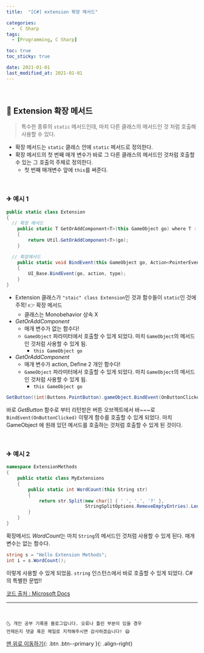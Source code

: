 ```yaml
---
title:  "[C#] extension 확장 메서드" 

categories:
  -  C Sharp
tags:
  - [Programming, C Sharp]

toc: true
toc_sticky: true

date: 2021-01-01
last_modified_at: 2021-01-01
---
```


<br>

## 🚀 Extension 확장 메서드

> 특수한 종류의 `static` 메서드인데, 마치 다른 클래스의 메서드인 것 처럼 호출해 사용할 수 있다.

- 확장 메서드는 `static` 클래스 안에 `static` 메서드로 정의한다.
- 확장 메서드의 첫 번째 매개 변수가 바로 그 다른 클래스의 메서드인 것처럼 호출할 수 있는 그 호출의 주체로 정의한다. 
  - 첫 번째 매개변수 앞에 `this`를 써준다. 

<br>

### ✈ 예시 1

```c#
public static class Extension
{
  // 확장 메서드
	public static T GetOrAddComponent<T>(this GameObject go) where T : UnityEngine.Component 
	{
		return Util.GetOrAddComponent<T>(go);
	}

  // 확장메서드
	public static void BindEvent(this GameObject go, Action<PointerEventData> action, Define.UIEvent type = Define.UIEvent.Click) 
	{
		UI_Base.BindEvent(go, action, type);
	}
}
```

- Extension 클래스가 `"staic" class Extension`인 것과 함수들이 `static`인 것에 주목! 👉 확장 메서드
  - 클래스는 Monobehavior 상속 X 
- *GetOrAddComponent* 
  - 매개 변수가 없는 함수다! 
  - `GameObject` 파라미터에서 호출할 수 있게 되었다. 마치 `GameObject`의 메서드인 것처럼 사용할 수 있게 됨.
    - `this GameObject go`
- *GetOrAddComponent* 
  - 매개 변수가 action, Define 2 개인 함수다!
  - `GameObject` 파라미터에서 호출할 수 있게 되었다. 마치 `GameObject`의 메서드인 것처럼 사용할 수 있게 됨.
    - `this GameObject go`

```c#
GetButton((int)Buttons.PointButton).gameObject.BindEvent(OnButtonClicked);
```

바로 *GetButton* 함수로 부터 리턴받은 버튼 오브젝트에서 바~~~로 `BindEvent(OnButtonClicked)` 이렇게 함수를 호출할 수 있게 되었다. 마치 GameObject 에 원래 있던 메서드를 호출하는 것처럼 호출할 수 있게 된 것이다. 

<br>

### ✈ 예시 2

```c#
namespace ExtensionMethods
{
    public static class MyExtensions
    {
        public static int WordCount(this String str)
        {
            return str.Split(new char[] { ' ', '.', '?' },
                             StringSplitOptions.RemoveEmptyEntries).Length;
        }
    }
}
```

확장메서드 *WordCount*는 마치 `String`의 메서드인 것처럼 사용할 수 있게 된다. 매개 변수는 없는 함수다.

```c#
string s = "Hello Extension Methods";
int i = s.WordCount();
```

이렇게 사용할 수 있게 되었음. `string` 인스턴스에서 바로 호출할 수 있게 되었다. C# 의 특별한 문법!!

[코드 출처 : Microsoft Docs](https://docs.microsoft.com/ko-kr/dotnet/csharp/programming-guide/classes-and-structs/extension-methods)

***
<br>

    🌜 개인 공부 기록용 블로그입니다. 오류나 틀린 부분이 있을 경우 
    언제든지 댓글 혹은 메일로 지적해주시면 감사하겠습니다! 😄

[맨 위로 이동하기](#){: .btn .btn--primary }{: .align-right}